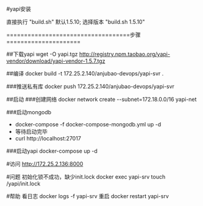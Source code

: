 #yapi安装

直接执行 "build.sh"   默认1.5.10;
选择版本 "build.sh 1.5.10"


===================================步骤=====================

##下载yapi
wget -O yapi.tgz http://registry.npm.taobao.org/yapi-vendor/download/yapi-vendor-1.5.7.tgz

##编译
docker build -t 172.25.2.140/anjubao-devops/yapi-svr .

###推送私有库
docker push 172.25.2.140/anjubao-devops/yapi-svr

##启动
###创建网络
docker network create --subnet=172.18.0.0/16 yapi-net

###启动mongodb
- docker-compose -f docker-compose-mongodb.yml up -d
- 等待启动完毕
- curl http://localhost:27017


###启动yapi
docker-compose up -d

#访问
http://172.25.2.136:8000

#问题
初始化锁不成功，缺少init.lock
docker exec yapi-srv touch /yapi/init.lock

#帮助
看日志
docker logs -f yapi-srv
重启
docker restart yapi-srv